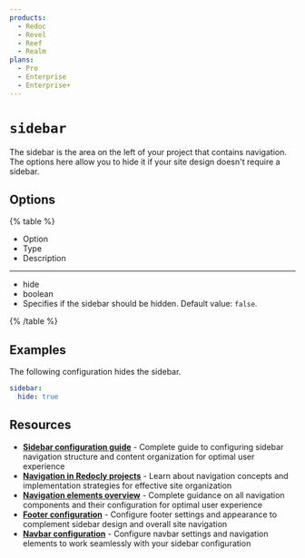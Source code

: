 ```yaml
---
products:
  - Redoc
  - Revel
  - Reef
  - Realm
plans:
  - Pro
  - Enterprise
  - Enterprise+
---
```

# `sidebar`

The sidebar is the area on the left of your project that contains navigation.
The options here allow you to hide it if your site design doesn't require a sidebar.

## Options

{% table %}

- Option
- Type
- Description

---

- hide
- boolean
- Specifies if the sidebar should be hidden.
  Default value: `false`.

{% /table %}

## Examples

The following configuration hides the sidebar.

```yaml
sidebar:
  hide: true
```

## Resources

- **[Sidebar configuration guide](../navigation/sidebars.md)** - Complete guide to configuring sidebar navigation structure and content organization for optimal user experience
- **[Navigation in Redocly projects](../navigation/navigation.md)** - Learn about navigation concepts and implementation strategies for effective site organization
- **[Navigation elements overview](../navigation/index.md)** - Complete guidance on all navigation components and their configuration for optimal user experience
- **[Footer configuration](./footer.md)** - Configure footer settings and appearance to complement sidebar design and overall site navigation
- **[Navbar configuration](./navbar.md)** - Configure navbar settings and navigation elements to work seamlessly with your sidebar configuration


